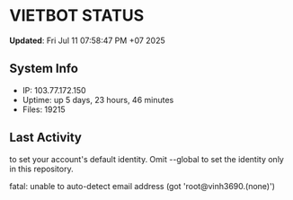 # VIETBOT STATUS
**Updated**: Fri Jul 11 07:58:47 PM +07 2025

## System Info
- IP: 103.77.172.150
- Uptime: up 5 days, 23 hours, 46 minutes
- Files: 19215

## Last Activity

to set your account's default identity.
Omit --global to set the identity only in this repository.

fatal: unable to auto-detect email address (got 'root@vinh3690.(none)')
